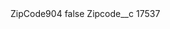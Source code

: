 <?xml version="1.0" encoding="UTF-8"?>
<CustomMetadata xmlns="http://soap.sforce.com/2006/04/metadata" xmlns:xsi="http://www.w3.org/2001/XMLSchema-instance" xmlns:xsd="http://www.w3.org/2001/XMLSchema">
    <label>ZipCode904</label>
    <protected>false</protected>
    <values>
        <field>Zipcode__c</field>
        <value xsi:type="xsd:string">17537</value>
    </values>
</CustomMetadata>
